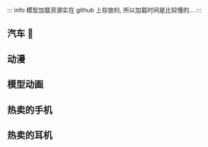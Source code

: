 ::: info
模型加载资源实在 github 上存放的, 所以加载时间是比较慢的...
:::

## 汽车 🚗

<preview path="./components/models1/index.vue" title="汽车模型" description="关于Model组组件在<a href=https://github.com/wangxiaoze-view/demos/tree/main/docs/3d/models/components/models1/model.vue>这里</a>"></preview>

## 动漫

<preview path="./components/models2/index.vue" title="动漫模型" description="关于Model组组件在<a href=https://github.com/wangxiaoze-view/demos/tree/main/docs/3d/models/components/models2/model.vue>这里</a>"></preview>

## 模型动画

<preview path="./components/models3/index.vue" title="猴子模型" description="关于Model组组件在<a href=https://github.com/wangxiaoze-view/demos/tree/main/docs/3d/models/components/models3/model.vue>这里</a>"></preview>

## 热卖的手机

<preview path="./components/models4/index.vue" title="手机模型" description="关于Model组组件在<a href=https://github.com/wangxiaoze-view/demos/tree/main/docs/3d/models/components/models4/model.vue>这里</a>"></preview>

## 热卖的耳机

<preview path="./components/models5/index.vue" title="耳机模型" description="关于Model组组件在<a href=https://github.com/wangxiaoze-view/demos/tree/main/docs/3d/models/components/models5/model.vue>这里</a>"></preview>
